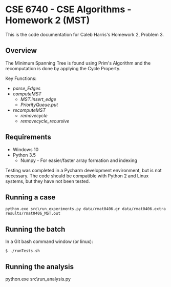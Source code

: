 # CSE 6740 - CSE Algorithms - Homework 2 (MST)
This is the code documentation for Caleb Harris's Homework 2, Problem 3.

## Overview
The Minimum Spanning Tree is found using Prim's Algorithm and the recomputation is done by applying the Cycle Property. 

Key Functions:
* *parse_Edges*
* *computeMST*
    * *MST.insert_edge*
    * *PriorityQueue.put*
* *recomputeMST*
    * *removecycle*
    * *removecycle_recursive*

## Requirements
* Windows 10
* Python 3.5
    * Numpy - For easier/faster array formation and indexing
    
Testing was completed in a Pycharm development environment, but is not necessary.  The code should be compatible with Python 2 and Linux systems, but they have not been tested.

## Running a case
```
python.exe src\run_experiments.py data/rmat0406.gr data/rmat0406.extra results/rmat0406_MST.out
```
## Running the batch
In a Git bash command window (or linux):
```
$ ./runTests.sh
```

## Running the analysis
python.exe src\run_analysis.py